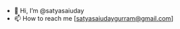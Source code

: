 - 👋 Hi, I’m @satyasaiuday
- 📫 How to reach me [satyasaiudaygurram@gmail.com]

<!---
satyasaiuday/satyasaiuday is a ✨ special ✨ repository because its `README.md` (this file) appears on your GitHub profile.
You can click the Preview link to take a look at your changes.
--->
